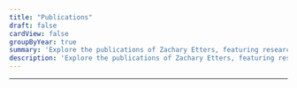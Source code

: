 ```yaml
---
title: "Publications"
draft: false
cardView: false
groupByYear: true
summary: 'Explore the publications of Zachary Etters, featuring research and articles in cybersecurity, network security, and IT infrastructure solutions.'
description: 'Explore the publications of Zachary Etters, featuring research and articles in cybersecurity, network security, and IT infrastructure solutions.'
---
```


---